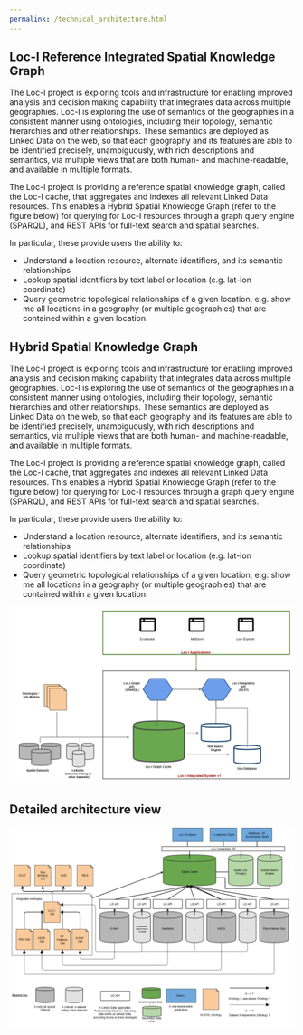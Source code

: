 ```yaml
---
permalink: /technical_architecture.html
---
```



## Loc-I Reference Integrated Spatial Knowledge Graph 

The Loc-I project is exploring tools and infrastructure for enabling improved analysis and decision making capability that integrates data across multiple geographies. Loc-I is exploring the use of semantics of the geographies in a consistent manner using ontologies, including their topology, semantic hierarchies and other relationships. These semantics are deployed as Linked Data on the web, so that each geography and its features are able to be identified precisely, unambiguously, with rich descriptions and semantics, via multiple views that are both human- and machine-readable, and available in multiple formats. 

The Loc-I project is providing a reference spatial knowledge graph, called the Loc-I cache, that aggregates and indexes all relevant Linked Data resources. This enables a Hybrid Spatial Knowledge Graph (refer to the figure below) for querying for Loc-I resources through a graph query engine (SPARQL), and REST APIs for full-text search and spatial searches. 

In particular, these provide users the ability to:
* Understand a location resource, alternate identifiers, and its semantic relationships
* Lookup spatial identifiers by text label or location (e.g. lat-lon coordinate)
* Query geometric topological relationships of a given location, e.g. show me all locations in a geography (or multiple geographies) that are contained within a given location. 


## Hybrid Spatial Knowledge Graph 

The Loc-I project is exploring tools and infrastructure for enabling improved analysis and decision making capability that integrates data across multiple geographies. Loc-I is exploring the use of semantics of the geographies in a consistent manner using ontologies, including their topology, semantic hierarchies and other relationships. These semantics are deployed as Linked Data on the web, so that each geography and its features are able to be identified precisely, unambiguously, with rich descriptions and semantics, via multiple views that are both human- and machine-readable, and available in multiple formats. 

The Loc-I project is providing a reference spatial knowledge graph, called the Loc-I cache, that aggregates and indexes all relevant Linked Data resources. This enables a Hybrid Spatial Knowledge Graph (refer to the figure below) for querying for Loc-I resources through a graph query engine (SPARQL), and REST APIs for full-text search and spatial searches. 

In particular, these provide users the ability to:
* Understand a location resource, alternate identifiers, and its semantic relationships
* Lookup spatial identifiers by text label or location (e.g. lat-lon coordinate)
* Query geometric topological relationships of a given location, e.g. show me all locations in a geography (or multiple geographies) that are contained within a given location. 

![Loc-I Technical Architecture Overview](images/loci-system-tech-overview-nov2019.png "Loc-I Technical Architecture Overview")

## Detailed architecture view 

![Loc-I Cache Architecture](images/loci-architecture-oct19.png "Loc-I Cache Architecture")